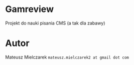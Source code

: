 Gamreview
===
Projekt do nauki pisania CMS (a tak dla zabawy)

Autor
===
Mateusz Mielczarek
`mateusz.mielczarek2 at gmail dot com`